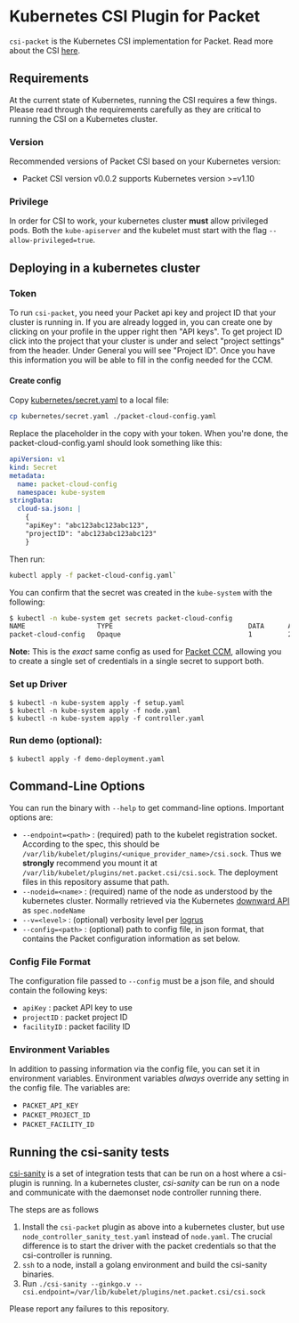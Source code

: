 # Kubernetes CSI Plugin for Packet
`csi-packet` is the Kubernetes CSI implementation for Packet. Read more about the CSI [here](https://kubernetes-csi.github.io/docs/).

## Requirements

At the current state of Kubernetes, running the CSI requires a few things.
Please read through the requirements carefully as they are critical to running the CSI on a Kubernetes cluster.

### Version
Recommended versions of Packet CSI based on your Kubernetes version:
* Packet CSI version v0.0.2 supports Kubernetes version >=v1.10

### Privilege
In order for CSI to work, your kubernetes cluster **must** allow privileged pods. Both the `kube-apiserver` and the kubelet must start with the flag `--allow-privileged=true`.


## Deploying in a kubernetes cluster

### Token
To run `csi-packet`, you need your Packet api key and project ID that your cluster is running in.
If you are already logged in, you can create one by clicking on your profile in the upper right then "API keys".
To get project ID click into the project that your cluster is under and select "project settings" from the header.
Under General you will see "Project ID". Once you have this information you will be able to fill in the config needed for the CCM.

#### Create config
Copy [kubernetes/secret.yaml](kubernetes/secret.yaml) to a local file:
```bash
cp kubernetes/secret.yaml ./packet-cloud-config.yaml
```

Replace the placeholder in the copy with your token. When you're done, the packet-cloud-config.yaml should look something like this:
```yaml
apiVersion: v1
kind: Secret
metadata:
  name: packet-cloud-config
  namespace: kube-system
stringData:
  cloud-sa.json: |
    {
    "apiKey": "abc123abc123abc123",
    "projectID": "abc123abc123abc123"
    }
```

Then run:
```bash
kubectl apply -f packet-cloud-config.yaml`
```

You can confirm that the secret was created in the `kube-system` with the following:
```bash
$ kubectl -n kube-system get secrets packet-cloud-config
NAME                  TYPE                                  DATA      AGE
packet-cloud-config   Opaque                                1         2m
```

**Note:** This is the _exact_ same config as used for [Packet CCM](https://github.com/packethost/packet-ccm), allowing you to create a single set of credentials in a single secret to support both.

### Set up Driver
```
$ kubectl -n kube-system apply -f setup.yaml
$ kubectl -n kube-system apply -f node.yaml
$ kubectl -n kube-system apply -f controller.yaml
```

### Run demo (optional):
```
$ kubectl apply -f demo-deployment.yaml
```

## Command-Line Options

You can run the binary with `--help` to get command-line options. Important options are:

* `--endpoint=<path>` : (required) path to the kubelet registration socket. According to the spec, this should be `/var/lib/kubelet/plugins/<unique_provider_name>/csi.sock`. Thus we **strongly** recommend you mount it at `/var/lib/kubelet/plugins/net.packet.csi/csi.sock`. The deployment files in this repository assume that path.
* `--nodeid=<name>` : (required) name of the node as understood by the kubernetes cluster. Normally retrieved via the Kubernetes [downward API](https://kubernetes.io/docs/tasks/inject-data-application/downward-api-volume-expose-pod-information/) as `spec.nodeName`
* `--v=<level>` : (optional) verbosity level per [logrus](https://github.com/sirupsen/logrus)
* `--config=<path>` : (optional) path to config file, in json format, that contains the Packet configuration information as set below.

### Config File Format

The configuration file passed to `--config` must be a json file, and should contain the following keys:

* `apiKey` : packet API key to use
* `projectID` : packet project ID
* `facilityID` : packet facility ID

### Environment Variables

In addition to passing information via the config file, you can set it in environment variables. Environment variables _always_ override any setting in the config file. The variables are:

* `PACKET_API_KEY`
* `PACKET_PROJECT_ID`
* `PACKET_FACILITY_ID`

## Running the csi-sanity tests
[csi-sanity](https://github.com/kubernetes-csi/csi-test/tree/master/cmd/csi-sanity) is a set of integration tests that can be run on a host where a csi-plugin is running.
In a kubernetes cluster, _csi-sanity_ can be run on a node and communicate with the daemonset node controller running there.

The steps are as follows

1. Install the `csi-packet` plugin as above into a kubernetes cluster, but use `node_controller_sanity_test.yaml` instead of `node.yaml`.
   The crucial difference is to start the driver with the packet credentials so that the csi-controller is running.
2. `ssh` to a node, install a golang environment and build the csi-sanity binaries.
3. Run `./csi-sanity --ginkgo.v --csi.endpoint=/var/lib/kubelet/plugins/net.packet.csi/csi.sock`

Please report any failures to this repository.

